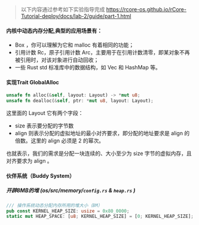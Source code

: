 > 以下内容通过参考如下实验指导完成
https://rcore-os.github.io/rCore-Tutorial-deploy/docs/lab-2/guide/part-1.html

#### 内核中动态内存分配,典型的应用场景有：

+ Box<T> ，你可以理解为它和 malloc 有着相同的功能；
+ 引用计数 Rc<T>，原子引用计数 Arc<T>，主要用于在引用计数清零，即某对象不再被引用时，对该对象进行自动回收；
+ 一些 Rust std 标准库中的数据结构，如 Vec 和 HashMap 等。

#### 实现Trait GlobalAlloc

```rust
unsafe fn alloc(&self, layout: Layout) -> *mut u8;
unsafe fn dealloc(&self, ptr: *mut u8, layout: Layout);
```
这里面的 Layout 它有两个字段：
+ size 表示要分配的字节数
+ align 则表示分配的虚拟地址的最小对齐要求，即分配的地址要求是 align 的倍数。这里的 align 必须是 2 的幂次。  

也就表示，我们的需求是分配一块连续的、大小至少为 size 字节的虚拟内存，且对齐要求为 align 。


#### 伙伴系统（Buddy System）
##### 开辟8MB的堆 (os/src/memory/```config.rs``` & ```heap.rs``` )
```rust
/// 操作系统动态分配内存所用的堆大小（8M）
pub const KERNEL_HEAP_SIZE: usize = 0x80_0000;
static mut HEAP_SPACE: [u8; KERNEL_HEAP_SIZE] = [0; KERNEL_HEAP_SIZE];
```